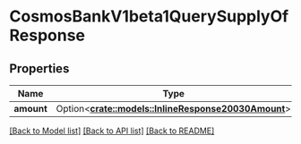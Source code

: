# CosmosBankV1beta1QuerySupplyOfResponse

## Properties

Name | Type | Description | Notes
------------ | ------------- | ------------- | -------------
**amount** | Option<[**crate::models::InlineResponse20030Amount**](inline_response_200_30_amount.md)> |  | [optional]

[[Back to Model list]](../README.md#documentation-for-models) [[Back to API list]](../README.md#documentation-for-api-endpoints) [[Back to README]](../README.md)


